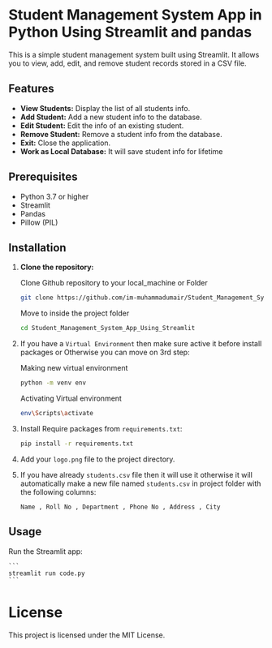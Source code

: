 # Student Management System App in Python Using Streamlit and pandas

This is a simple student management system built using Streamlit. It allows you to view, add, edit, and remove student records stored in a CSV file.

## Features

- **View Students:** Display the list of all students info.
- **Add Student:** Add a new student info to the database.
- **Edit Student:** Edit the info of an existing student.
- **Remove Student:** Remove a student info from the database.
- **Exit:** Close the application.
- **Work as Local Database:** It will save student info for lifetime

## Prerequisites

- Python 3.7 or higher
- Streamlit
- Pandas
- Pillow (PIL)

## Installation
1. **Clone the repository:**

     Clone Github repository to your local_machine or Folder

    ```sh
    git clone https://github.com/im-muhammadumair/Student_Management_System_App_Using_Streamlit.git
    ```
    
     Move to inside the project folder

    ```sh
    cd Student_Management_System_App_Using_Streamlit
    ```

2. If you have a `Virtual Environment` then make sure active it before install packages or Otherwise you can move on 3rd step:

     Making new virtual environment

    ```sh
    python -m venv env            
    ```

     Activating Virtual environment

    ```sh
    env\Scripts\activate          
    ```

3. Install Require packages from `requirements.txt`:

    ```sh
    pip install -r requirements.txt
    ```

4. Add your `logo.png` file to the project directory.


5. If you have already `students.csv` file then it will use it otherwise it will automatically make a new file named `students.csv` in project folder with the following columns:

    ```csv
    Name , Roll No , Department , Phone No , Address , City
    ```

## Usage

Run the Streamlit app:

    ```
    streamlit run code.py
    ```
# License
This project is licensed under the MIT License.
